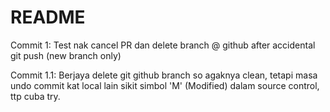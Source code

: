 # README

Commit 1: Test nak cancel PR dan delete branch @ github after accidental git push (new branch only)

Commit 1.1: Berjaya delete git github branch so agaknya clean, tetapi masa undo commit kat local lain sikit simbol 'M' (Modified) dalam source control, ttp cuba try.